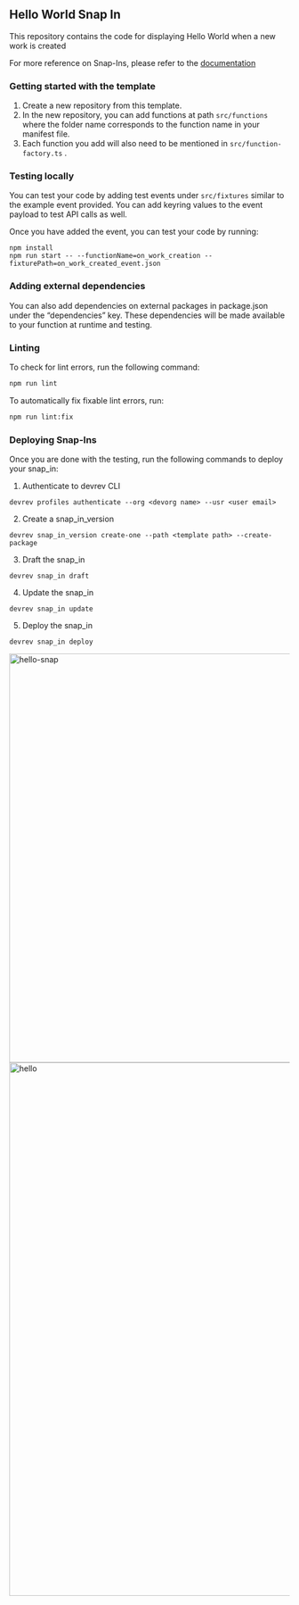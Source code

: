 ## Hello World Snap In

This repository contains the code for displaying Hello World when a new work is created

For more reference on Snap-Ins, please refer to the [documentation](https://github.com/devrev/snap-in-docs)

### Getting started with the template
1. Create a new repository from this template.
2. In the new repository, you can add functions at path `src/functions` where the folder name corresponds to the function name in your manifest file.
3. Each function you add will also need to be mentioned in `src/function-factory.ts` .

### Testing locally
You can test your code by adding test events under `src/fixtures` similar to the example event provided. You can add keyring values to the event payload to test API calls as well.

Once you have added the event, you can test your code by running:
```
npm install
npm run start -- --functionName=on_work_creation --fixturePath=on_work_created_event.json
```

### Adding external dependencies
You can also add dependencies on external packages in package.json under the “dependencies” key. These dependencies will be made available to your function at runtime and testing.

### Linting

To check for lint errors, run the following command:

```bash
npm run lint
```

To automatically fix fixable lint errors, run:

```bash
npm run lint:fix
```

### Deploying Snap-Ins
Once you are done with the testing, run the following commands to deploy your snap_in:

1. Authenticate to devrev CLI
```
devrev profiles authenticate --org <devorg name> --usr <user email>
```
2. Create a snap_in_version
```
devrev snap_in_version create-one --path <template path> --create-package
```
3. Draft the snap_in
```
devrev snap_in draft
```
4. Update the snap_in
```
devrev snap_in update
```
5. Deploy the snap_in
```
devrev snap_in deploy
```

<img width="733" alt="hello-snap" src="https://github.com/Adarshhetty/DevRev_Assignment/assets/95522378/cc1e537f-c8ca-4fdb-9c7d-f0854c5a75fc">

<br/>

<img width="956" alt="hello" src="https://github.com/Adarshhetty/DevRev_Assignment/assets/95522378/2f1efb93-c022-4cad-ab0f-602311ea40ba">



